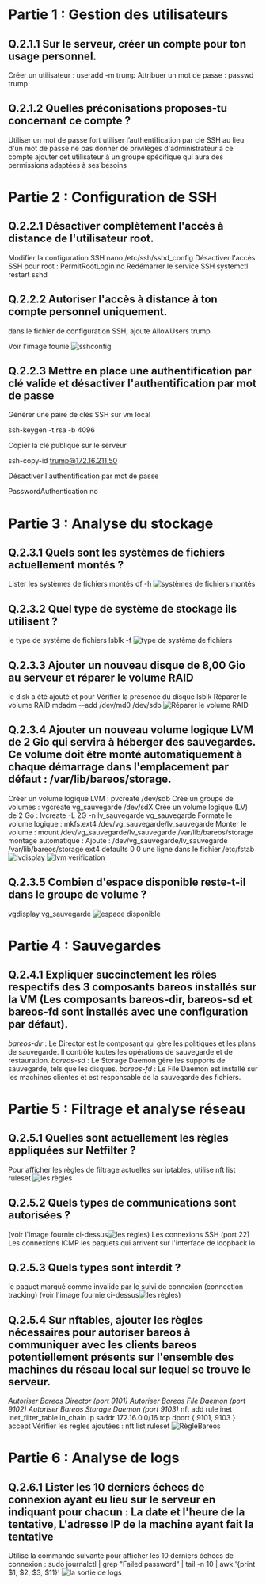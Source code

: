 
# Partie 1 : Gestion des utilisateurs
## Q.2.1.1 Sur le serveur, créer un compte pour ton usage personnel.
Créer un utilisateur : useradd -m trump
Attribuer un mot de passe : passwd trump
## Q.2.1.2 Quelles préconisations proposes-tu concernant ce compte ?
Utiliser un mot de passe fort 
utiliser l’authentification par clé SSH au lieu d'un mot de passe
ne pas donner de privilèges d'administrateur à ce compte
ajouter cet utilisateur à un groupe spécifique qui aura des permissions adaptées à ses besoins
# Partie 2 : Configuration de SSH
## Q.2.2.1 Désactiver complètement l'accès à distance de l'utilisateur root.
Modifier la configuration SSH
nano /etc/ssh/sshd_config
Désactiver l'accès SSH pour root :
PermitRootLogin no
Redémarrer le service SSH 
systemctl restart sshd
## Q.2.2.2 Autoriser l'accès à distance à ton compte personnel uniquement.
dans le fichier de configuration SSH, ajoute AllowUsers trump

Voir l'image founie
![sshconfig](https://github.com/AhmedNady90/ASRC-Checkpoint-3/blob/main/SSHCONFIG.PNG)
## Q.2.2.3 Mettre en place une authentification par clé valide et désactiver l'authentification par mot de passe
Générer une paire de clés SSH sur vm local

ssh-keygen -t rsa -b 4096

Copier la clé publique sur le serveur

ssh-copy-id trump@172.16.211.50

Désactiver l'authentification par mot de passe 

PasswordAuthentication no

# Partie 3 : Analyse du stockage
## Q.2.3.1 Quels sont les systèmes de fichiers actuellement montés ?
Lister les systèmes de fichiers montés
df -h
![systèmes de fichiers montés](https://github.com/AhmedNady90/ASRC-Checkpoint-3/blob/main/fichiermont%C3%A9s.PNG)
## Q.2.3.2 Quel type de système de stockage ils utilisent ?
le type de système de fichiers
lsblk -f
![type de système de fichiers](https://github.com/AhmedNady90/ASRC-Checkpoint-3/blob/main/type%20de%20syst%C3%A8me%20de%20fichiers.PNG)
## Q.2.3.3 Ajouter un nouveau disque de 8,00 Gio au serveur et réparer le volume RAID
le disk a été ajouté et pour Vérifier la présence du disque
lsblk
Réparer le volume RAID
mdadm --add /dev/md0 /dev/sdb
![Réparer le volume RAID](https://github.com/AhmedNady90/ASRC-Checkpoint-3/blob/main/raid%20reparer.PNG)
## Q.2.3.4 Ajouter un nouveau volume logique LVM de 2 Gio qui servira à héberger des sauvegardes. Ce volume doit être monté automatiquement à chaque démarrage dans l'emplacement par défaut : /var/lib/bareos/storage.
Créer un volume logique LVM : pvcreate /dev/sdb
Crée un groupe de volumes : vgcreate vg_sauvegarde /dev/sdX
Crée un volume logique (LV) de 2 Go : lvcreate -L 2G -n lv_sauvegarde vg_sauvegarde
Formate le volume logique : mkfs.ext4 /dev/vg_sauvegarde/lv_sauvegarde
Monter le volume : mount /dev/vg_sauvegarde/lv_sauvegarde /var/lib/bareos/storage
montage automatique : Ajoute : /dev/vg_sauvegarde/lv_sauvegarde /var/lib/bareos/storage ext4 defaults 0 0 une ligne dans le fichier /etc/fstab
![lvdisplay](https://github.com/AhmedNady90/ASRC-Checkpoint-3/blob/main/lvdisplay.PNG)
![lvm verification](https://github.com/AhmedNady90/ASRC-Checkpoint-3/blob/main/verficationlvm.PNG)
## Q.2.3.5 Combien d'espace disponible reste-t-il dans le groupe de volume ?
vgdisplay vg_sauvegarde 
![espace disponible](https://github.com/AhmedNady90/ASRC-Checkpoint-3/blob/main/espace%20disponible.PNG)
# Partie 4 : Sauvegardes
## Q.2.4.1 Expliquer succinctement les rôles respectifs des 3 composants bareos installés sur la VM (Les composants bareos-dir, bareos-sd et bareos-fd sont installés avec une configuration par défaut).
*bareos-dir* :
Le Director est le composant qui gère les politiques et les plans de sauvegarde. Il contrôle toutes les opérations de sauvegarde et de restauration.
*bareos-sd* :
Le Storage Daemon gère les supports de sauvegarde, tels que les disques.
*bareos-fd* :
Le File Daemon est installé sur les machines clientes et est responsable de la sauvegarde des fichiers.
# Partie 5 : Filtrage et analyse réseau
## Q.2.5.1 Quelles sont actuellement les règles appliquées sur Netfilter ?
Pour afficher les règles de filtrage actuelles sur iptables, utilise  nft list ruleset
![les règles](https://github.com/AhmedNady90/ASRC-Checkpoint-3/blob/main/nfr%C3%A8gles.PNG)
## Q.2.5.2 Quels types de communications sont autorisées ?
(voir l'image fournie ci-dessus![les règles](https://github.com/AhmedNady90/ASRC-Checkpoint-3/blob/main/nfr%C3%A8gles.PNG))
Les connexions SSH (port 22)
Les connexions ICMP 
les paquets qui arrivent sur l'interface de loopback lo
## Q.2.5.3 Quels types sont interdit ?
le paquet marqué comme invalide par le suivi de connexion (connection tracking) (voir l'image fournie ci-dessus![les règles](https://github.com/AhmedNady90/ASRC-Checkpoint-3/blob/main/nfr%C3%A8gles.PNG))
## Q.2.5.4 Sur nftables, ajouter les règles nécessaires pour autoriser bareos à communiquer avec les clients bareos potentiellement présents sur l'ensemble des machines du réseau local sur lequel se trouve le serveur.
*Autoriser Bareos Director (port 9101)* 
*Autoriser Bareos File Daemon (port 9102)* 
*Autoriser Bareos Storage Daemon (port 9103)* 
nft add rule inet inet_filter_table in_chain ip saddr 172.16.0.0/16 tcp dport { 9101, 9103 } accept
Vérifier les règles ajoutées : nft list ruleset
![RègleBareos](https://github.com/AhmedNady90/ASRC-Checkpoint-3/blob/main/r%C3%A8gleBareos.PNG)
# Partie 6 : Analyse de logs
## Q.2.6.1 Lister les 10 derniers échecs de connexion ayant eu lieu sur le serveur en indiquant pour chacun : La date et l'heure de la tentative, L'adresse IP de la machine ayant fait la tentative
Utilise la commande suivante pour afficher les 10 derniers échecs de connexion :
sudo journalctl | grep "Failed password" | tail -n 10 | awk '{print $1, $2, $3, $11}'
![la sortie de logs](https://github.com/AhmedNady90/ASRC-Checkpoint-3/blob/main/logs.PNG)
